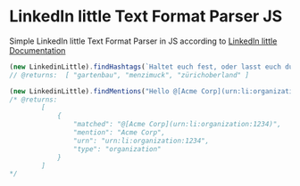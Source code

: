 # LinkedIn little Text Format Parser JS
Simple LinkedIn little Text Format Parser in JS according to [LinkedIn little Documentation](https://learn.microsoft.com/en-us/linkedin/marketing/integrations/community-management/shares/little-text-format?view=li-lms-2023-02)

```js
(new LinkedinLittle).findHashtags(`Haltet euch fest, oder lasst euch durch uns unterstützen.\n\n{hashtag|\\#|gartenbau} {hashtag|\\#|menzimuck} {hashtag|\\#|zürichoberland}`);
// @returns:  [ "gartenbau", "menzimuck", "zürichoberland" ]
```

```js
(new LinkedinLittle).findMentions("Hello @[Acme Corp](urn:li:organization:1234)")
/* @returns:
        [
            {
                "matched": "@[Acme Corp](urn:li:organization:1234)",
                "mention": "Acme Corp",
                "urn": "urn:li:organization:1234",
                "type": "organization"
            }
        ]
*/
```
